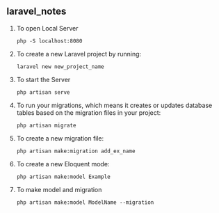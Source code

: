 ## laravel_notes

1. To open Local Server
   ```
   php -S localhost:8080
   ```
2. To create a new Laravel project by running:
   ```
   laravel new new_project_name
   ```
3. To start the Server
   ```
   php artisan serve
   ```   
4. To run your migrations, which means it creates or updates database tables based on the migration files in your project:
   ```
   php artisan migrate 
   ```
5. To create a new migration file:
   ```
   php artisan make:migration add_ex_name
   ```
6. To create a new Eloquent mode:
   ```
   php artisan make:model Example
   ```
7. To make model and migration
   ```
   php artisan make:model ModelName --migration 
   ```
